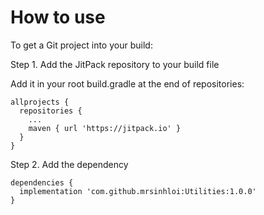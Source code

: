 # How to use
To get a Git project into your build:

Step 1. Add the JitPack repository to your build file

Add it in your root build.gradle at the end of repositories:
```
allprojects {
  repositories {
    ...
    maven { url 'https://jitpack.io' }
  }
}
```
  
Step 2. Add the dependency
```
dependencies {
  implementation 'com.github.mrsinhloi:Utilities:1.0.0'
}
```
